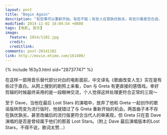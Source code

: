 ```yaml
---
layout: post
title: "Begin Again"
description: "有些事可以重新开始，有些不能；有些人在意孰优孰劣，有些只看是否合适。"
modified: 2014-11-02 18:04:54 +0800
tags: [电影, 音乐]
image:
  feature: 2014/1102.jpg
  credit:
  creditlink:
comments: post-20141102
link: http://movie.mtime.com/161400/
---
```


{% include 163y3.html sid="28737747" %}

在这样一部用音乐替代部分对白的电影面前，中文译名《歌曲改变人生》实在是有些过于直白。从网上搜到的剧照上来看，Dan 与 Greta 有更直接的感情戏。幸好剪辑的时候最终采用的是一段眼神交流，个人觉得这样处理更符合正常的三观～

至于 Dave，当他在最后 Lost Stars 的演唱中，放弃了他和 Greta 一起创作的歌谣版转而变为流行版时，他就错过了与 Greta 重新开始的机会。两首曲子本不存在孰优孰劣，甚至改编后的流行版更符合当代人的审美观，但 Greta 只在意 Dave 演唱的是否是曾经属于他们的那首 Lost Stars。（附上 Dave 最后演唱版本的Lost Stars，不得不说，歌词太赞...）
